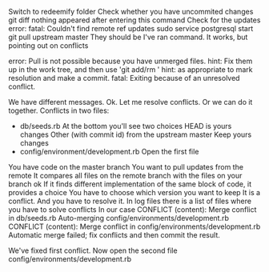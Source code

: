 Switch to redeemify folder
Check whether you have uncommited changes
git diff   nothing appeared after entering this command
Check for the updates    error: fatal: Couldn't find remote ref updates
sudo service postgresql start
git pull upstream master
They should be
I've ran command. It works, but pointing out on conflicts


error: Pull is not possible because you have unmerged files.
hint: Fix them up in the work tree, and then use 'git add/rm <file>'
hint: as appropriate to mark resolution and make a commit.
fatal: Exiting because of an unresolved conflict.

We have different messages.
Ok. Let me resolve conflicts.
Or we can do it together.
Conflicts in two files:
* db/seeds.rb
    At the bottom you'll see two choices
    HEAD is yours changes
    Other (with commit id) from the upstream master
    Keep yours changes
* config/environment/development.rb
Open the first file

You have code on the master branch
You want to pull updates from the remote
It compares all files on the remote branch with the files on your branch ok
If it finds different implementation of the same block of code, it provides a choice
You have to choose which version you want to keep
It is a conflict. And you have to resolve it.
In log files there is a list of files where you have to solve conflicts
In our case
CONFLICT (content): Merge conflict in db/seeds.rb
Auto-merging config/environments/development.rb
CONFLICT (content): Merge conflict in config/environments/development.rb
Automatic merge failed; fix conflicts and then commit the result.

We've fixed first conflict.
Now open the second file
config/environments/development.rb



